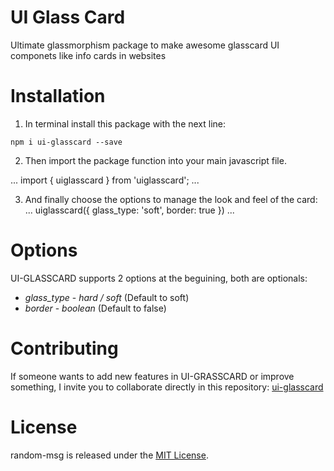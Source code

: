 # UI Glass Card 

Ultimate glassmorphism package to make awesome glasscard UI componets like info cards in websites

# Installation 

1. In terminal install this package with the next line:

```
npm i ui-glasscard --save
```
2. Then import the package function into your main javascript file.

...
import { uiglasscard } from 'uiglasscard';
...

3. And finally choose the options to manage the look and feel of the card:
...
uiglasscard({
    glass_type: 'soft',
    border: true 
})
...

# Options

UI-GLASSCARD supports 2 options at the beguining, both are optionals:

* *glass_type* - _hard / soft_ (Default to soft)
* *border* - _boolean_ (Default to false)

# Contributing
If someone wants to add new features in UI-GRASSCARD or improve something, I invite you to collaborate directly in this repository: [ui-glasscard](https://github.com/cquesadad/random-canary)

# License
random-msg is released under the [MIT License](https://opensource.org/licenses/MIT).

